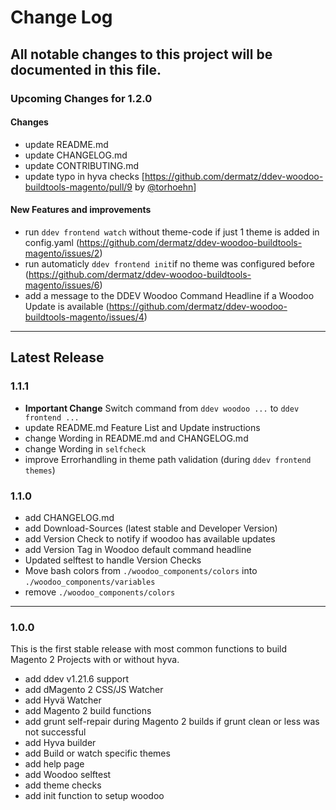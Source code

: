 # Change Log
All notable changes to this project will be documented in this file.
---
### Upcoming Changes for 1.2.0
#### Changes
- update README.md
- update CHANGELOG.md
- update CONTRIBUTING.md
- update typo in hyva checks [https://github.com/dermatz/ddev-woodoo-buildtools-magento/pull/9 by [@torhoehn](https://github.com/torhoehn)] 

#### New Features and improvements
- run `ddev frontend watch` without theme-code if just 1 theme is added in config.yaml (https://github.com/dermatz/ddev-woodoo-buildtools-magento/issues/2)
- run automaticly `ddev frontend init`if no theme was configured before (https://github.com/dermatz/ddev-woodoo-buildtools-magento/issues/6)
- add a message to the DDEV Woodoo Command Headline if a Woodoo Update is available (https://github.com/dermatz/ddev-woodoo-buildtools-magento/issues/4)

---
## Latest Release
### 1.1.1
- **Important Change** Switch command from `ddev woodoo ...` to `ddev frontend ...`
- update README.md Feature List and Update instructions
- change Wording in README.md and CHANGELOG.md
- change Wording in `selfcheck`
- improve Errorhandling in theme path validation (during `ddev frontend themes`)

### 1.1.0

- add CHANGELOG.md
- add Download-Sources (latest stable and Developer Version)
- add Version Check to notify if woodoo has available updates
- add Version Tag in Woodoo default command headline
- Updated selftest to handle Version Checks
- Move bash colors from `./woodoo_components/colors` into `./woodoo_components/variables`
- remove `./woodoo_components/colors`

---

### 1.0.0

This is the first stable release with most common functions to build Magento 2 Projects with or without hyva.

- add ddev v1.21.6 support
- add dMagento 2 CSS/JS Watcher
- add Hyvä Watcher
- add Magento 2 build functions
- add grunt self-repair during Magento 2 builds if grunt clean or less was not successful
- add Hyva builder
- add Build or watch specific themes
- add help page
- add Woodoo selftest
- add theme checks
- add init function to setup woodoo
